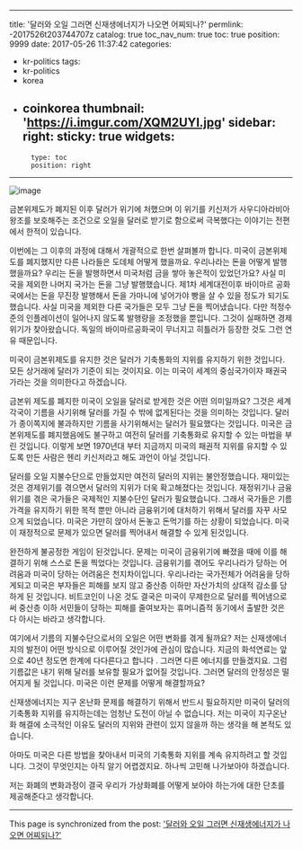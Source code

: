 
---
title: '달러와 오일 그러면 신재생에너지가 나오면 어찌되나?'
permlink: -2017526t203744707z
catalog: true
toc_nav_num: true
toc: true
position: 9999
date: 2017-05-26 11:37:42
categories:
- kr-politics
tags:
- kr-politics
- korea
- coinkorea
thumbnail: 'https://i.imgur.com/XQM2UYI.jpg'
sidebar:
    right:
        sticky: true
widgets:
    -
        type: toc
        position: right
---


![image](https://i.imgur.com/XQM2UYI.jpg)

금본위제도가 폐지된 이후 달러가 위기에 처했으며 이 위기를 키신저가  사우디아라비아 왕조를 보호해주는 조건으로 오일을 달러로 받기로 함으로써 극복했다는 이야기는 전편에서 한적이 있습니다.

이번에는 그 이후의 과정에 대해서 개괄적으로 한번 살펴볼까 합니다. 미국이 금본위제도를 폐지했지만 다른 나라들은 도데체 어떻게 했을까요. 우리나라는 돈을 어떻게 발행했을까요? 우리는 돈을 발행하면서 미국처럼 금을 쌓아 놓은적이 있었던가요? 사실 미국을 제외한 나머지 국가는 돈을 그냥 발행했습니다. 제1차  세계대전이후 바이마르 공화국에서는 돈을 무진장 발행해서 돈을 가마니에 넣어가야 빵을 살 수 있을 정도가 되기도 했습니다. 사실 미국을 제외한 다른 국가들은 모두 그냥 돈을 찍어냈습니다. 다만 적정수준의 인플레이션이 일어나지 않도록 발행량을 조정했을 뿐입니다. 그것이 실패하면 경제위기가 찾아왔습니다. 독일의 바이마르공화국이 무너지고 히틀러가 등장한 것도 그런 연유 때문입니다.   

미국이 금본위제도를 유지한 것은 달러가 기축통화의 지위를 유지하기 위한 것입니다. 모든 상거래에 달러가 기준이 되는 것이지요. 이는 미국이 세계의 중심국가이자 패권국가라는 것을 의미한다고 하겠습니다. 

금본위 제도를 폐지한 미국이 오일을 달러로 받게한 것은 어떤 의미일까요? 그것은 세계 각국이 기름을 사기위해 달러를 가질 수 밖에 없게된다는 것을 의미하는 것입니다. 달러가 종이쪽지에  불과하지만 기름을 사기위해서는 달러가 필요했다는 것입니다. 미국은 금본위제도를 폐지했음에도 불구하고 여전히 달러를 기축통화로 유지할 수 있는 마법을 부린 것입니다. 이렇게 보면 1970년대 부터 지금까지 미국의 패권적 지위를 유지할 수 있도록 만든 사람은 헨리 키신저라고 해도 과언이 아닐 것입니다. 

달러를 오일 지불수단으로 만들었지만 여전히 달러의 지위는 불안정했습니다. 재미있는 것은 경제위기를  겪으면서 달러의 지위가  더욱 확고해졌다는 것입니다. 재정위기나 금융위기를 겪은 국가들은 국제적인 지불수단인 달러가  필요했습니다. 그래서 국가들은 기름가격을 유지하기 위한 목적 뿐만 아니라  금융위기에 대처하기 위해서 달러를 자꾸 사모으게  되었습니다. 미국은 가만히 앉아서 돈놓고 돈먹기를 하는 상황이 되었습니다. 미국이 재정적으로 문제가 있으면 달러를  찍어내서 해결할 수 있게 된것입니다. 

완전하게 불공정한 게임이 된것입니다. 문제는 미국이 금융위기에  빠졌을 때에 이를 해결하기 위해 스스로 돈을 찍었다는 것입니다. 금융위기를 겪어도 우리나라가 당하는 어려움과 미국이 당하는 어려움은 천지차이입니다. 우리나라는 국가전체가  어려움을 당하게되고 미국은 부자들은 피해를 보지  않고 중산층 이하만 자산가치의 상대적 감소를 당하게  된 것입니다. 비트코인이  나온 것도 결국은 미국이 무제한으로 달러를 찍어냄으로써 중산층 이하 서민들이 당하는 피해를 줄여보자는 휴머니즘적 동기에서 출발한 것은 다 아시는 바라고 생각합니다.

여기에서 기름의 지불수단으로서의 오일은 어떤 변화를  겪게 될까요? 저는 신재생에너지의 발전이  어떤  방식으로 이루어질 것인가에 관심이  많습니다. 지금의 화석연료는 앞으로 40년 정도면 한계에 다다른다고 합니다 . 그러면 다른 에너지를 만들겠지요. 그럼 기름값은  내기 위해 달러를 보유할 필요가  없어질  것입니다. 그러면 달러의  안정성은 떨어지게  될 것입니다. 미국은 이런  문제를 어떻게 해결할까요? 

신재생에너지는 지구 온난화 문제를 해결하기 위해서 반드시  필요하지만 미국이 달러의 기축통화 지위를 유지하는데는 엄청난 도전이 아닐  수 없습니다. 저는 미국이 지구온난화 해결에 소극적인 이유도 달러의 지위와 관련이 있지 않을까 하는 생각을 해 본적도 있습니다. 

아마도 미국은 다른 방법을 찾아내서 미국의 기축통화 지위를 계속 유지하려고 할 것입니다. 그것이 무엇인지는 아직 알기 어렵겠지요. 하나씩 고민해 나가보아야 하겠습니다. 

저는 화폐의 변화과정이 결국 우리가 가상화폐를 어떻게 보아야 하는가에 대한 단초를 제공해준다고 생각합니다.

- - -

This page is synchronized from the post: ['달러와 오일 그러면 신재생에너지가 나오면 어찌되나?'](https://steemit.com/@oldstone/-2017526t203744707z)
